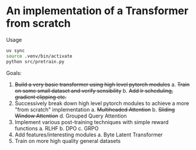 # An implementation of a Transformer from scratch

Usage
```bash
uv sync
source .venv/bin/activate
python src/pretrain.py
```

Goals:
1. ~~Build a very basic transformer using high level pytorch modules~~
    a. ~~Train on some small dataset and verify sensibility~~
    b. ~~Add lr scheduling, gradient clipping etc.~~
2. Successively break down high level pytorch modules to achieve a more "from scratch" implementation
    a. ~~Multiheaded Attention~~
    b. ~~Sliding Window Attention~~
    d. Grouped Query Attention
3. Implement various post-training techniques with simple reward functions
    a. RLHF
    b. DPO
    c. GRPO
4. Add features/interesting modules
    a. Byte Latent Transformer
5. Train on more high quality general datasets